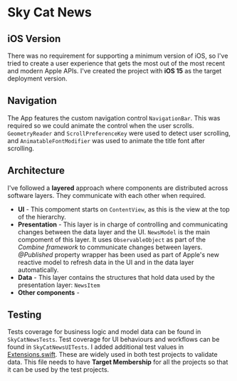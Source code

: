 # Sky Cat News

## iOS Version
There was no requirement for supporting a minimum version of iOS, so I've tried to create a user experience that gets the most out of the most recent and modern Apple APIs. I've created the project with **iOS 15** as the target deployment version.

## Navigation
The App features the custom navigation control `NavigationBar`. This was required so we could animate the control when the user scrolls. `GeometryReader` and `ScrollPreferenceKey` were used to detect user scrolling, and  `AnimatableFontModifier` was used to animate the title font after scrolling.

## Architecture

I've followed a __layered__ approach where components are distributed across software layers. They communicate with each other when required.

* __UI__ - This compoment starts on `ContentView`, as this is the view at the top of the hierarchy.
* __Presentation__ - This layer is in charge of controlling and communicating changes between the data layer and the UI. `NewsModel` is the main compoment of this layer. It uses `ObservableObject` as part of the _Combine framework_ to communicate changes between layers. _@Published_ property wrapper has been used as part of Apple's new reactive model to refresh data in the UI and in the data layer automatically.  
* __Data__ - This layer contains the structures that hold data used by the presentation layer: `NewsItem`
* __Other components__ - 


## Testing

Tests coverage for business logic and model data can be found in `SkyCatNewsTests`.
Test coverage for UI behaviours and workflows can be found in `SkyCatNewsUITests`.
I added additional test values in [Extensions.swift](/SkyCatNews/Model/Extensions.swift). These are widely used in both test projects to validate data. This file needs to have __Target Membership__ for all the projects so that it can be used by the test projects.
